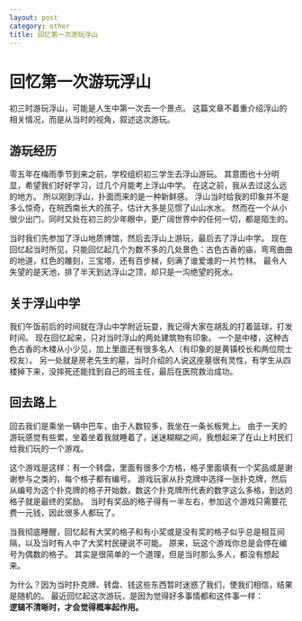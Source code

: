 ```yaml
---
layout: post
category: other
title: 回忆第一次游玩浮山
---
```


# 回忆第一次游玩浮山
初三时游玩浮山，可能是人生中第一次去一个景点。
这篇文章不着重介绍浮山的相关情况，而是从当时的视角，叙述这次游玩。

## 游玩经历
零五年在梅雨季节到来之前，学校组织初三学生去浮山游玩。
其意图也十分明显，希望我们好好学习，过几个月能考上浮山中学。
在这之前，我从去过这么远的地方。
所以刚到浮山，扑面而来的是一种新鲜感。
浮山当时给我的印象并不是多么惊奇，在皖西南长大的孩子，估计大多是见惯了山山水水。
然而在一个从小很少出门，同时又处在初三的少年眼中，更广阔世界中的任何一切，都是陌生的。

当时我们先参加了浮山地质博馆，然后去浮山上游玩，最后去了浮山中学。
现在回忆起当时所见，只能回忆起几个为数不多的几处景色：古色古香的庙，弯弯曲曲的地道，红色的雕刻，三宝塔，还有百步梯，刻满了谁爱谁的一片竹林。
最令人失望的是天池，排了半天到达浮山之顶，却只是一沟绝望的死水。

## 关于浮山中学
我们午饭前后的时间就在浮山中学附近玩耍，我记得大家在胡乱的打着篮球，打发时间。
现在回忆起来，只对当时浮山的两处建筑物有印象。
一个是中楼，这种古色古香的木楼从小少见，加上里面还有很多名人（有印象的是黄镇校长和两位院士校友）。
另一处就是房老先生的墓，当时介绍的人说这座墓很有灵性，有学生从四楼掉下来，没摔死还能找到自己的班主任，最后在医院救治成功。

## 回去路上
回去我们是乘坐一辆中巴车，由于人数较多，我坐在一条长板凳上。
由于一天的游玩感觉有些累，坐着坐着我就睡着了，迷迷糊糊之间，我想起来了在山上村民们给我们玩的一个游戏。

这个游戏是这样：有一个转盘，里面有很多个方格，格子里面填有一个奖品或是谢谢参与之类的，每个格子都有编号。
游戏玩家从扑克牌中选择一张扑克牌，然后从编号为这个扑克牌的格子开始数，数这个扑克牌所代表的数字这么多格，到达的格子就是最终的奖励。
当时有奖品的格子得有一半左右，参加这个游戏只需要花费一元钱，因此很多人都玩了。

当我彻底睡醒，回忆起有大奖的格子和有小奖或是没有奖的格子似乎总是相互间隔，以及当时有人中了大奖村民硬说不可能。
原来，玩这个游戏你总是会停在编号为偶数的格子。
其实是很简单的一个道理，但是当时那么多人，都没有想起来。

为什么？因为当时扑克牌、转盘、钱这些东西暂时迷惑了我们，使我们相信，结果是随机的。
最近回忆起这次游玩，是因为觉得好多事情都和这件事一样：<br/>
**逻辑不清晰时，才会觉得概率起作用。**
